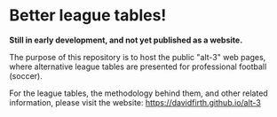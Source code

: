 # Better league tables!

**Still in early development, and not yet published as a website.**

The purpose of this repository is to host the public "alt-3" web pages, where alternative league tables are presented for professional football (soccer).

For the league tables, the methodology behind them, and other related information, please visit the website:  https://davidfirth.github.io/alt-3
